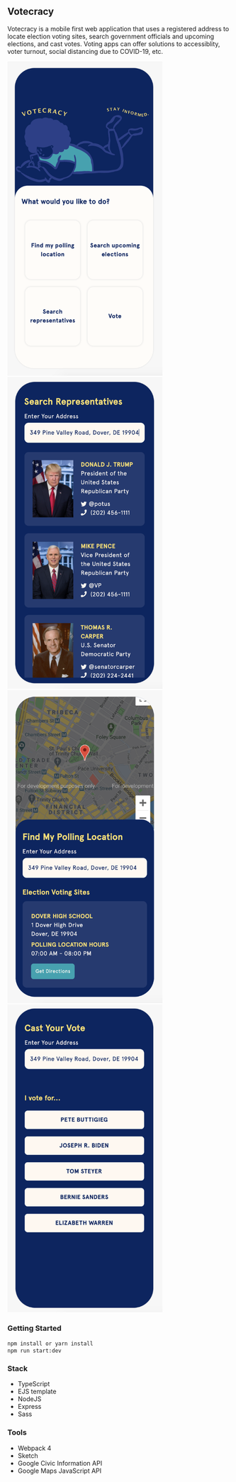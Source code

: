 ## Votecracy

Votecracy is a mobile first web application that uses a registered address to locate election voting sites, search government officials and upcoming elections, and cast votes. Voting apps can offer solutions to accessiblity, voter turnout, social distancing due to COVID-19, etc.

<img src="/public/images/landing.png" width="350" />
<img src="/public/images/search.png" width="350" />
<img src="/public/images/poll.png" width="350" />
<img src="/public/images/vote.png" width="350" />

### Getting Started

```
npm install or yarn install
npm run start:dev
```

### Stack

- TypeScript
- EJS template
- NodeJS
- Express
- Sass

### Tools

- Webpack 4
- Sketch
- Google Civic Information API
- Google Maps JavaScript API
